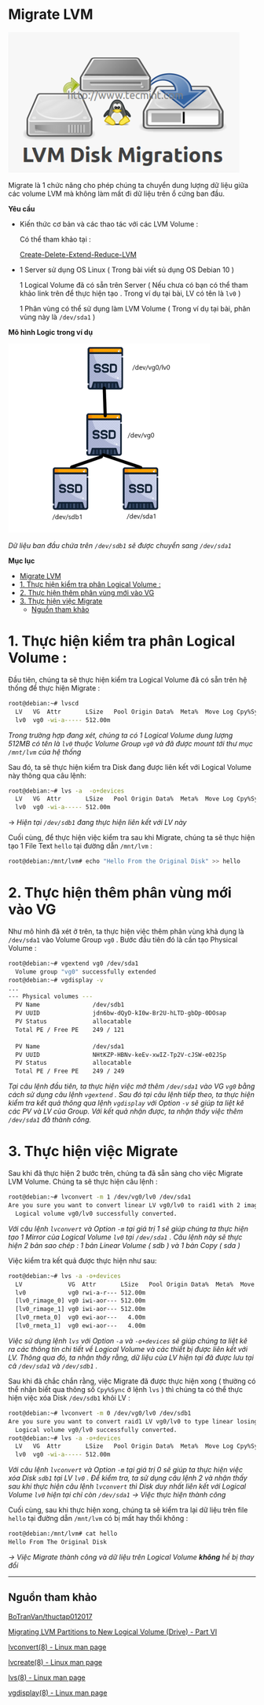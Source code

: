 # Migrate LVM

![Migrate-LVM/Untitled.png](Migrate-LVM/Untitled.png)

Migrate là 1 chức năng cho phép chúng ta chuyển dung lượng dữ liệu giữa các volume LVM mà không làm mất đi dữ liệu trên ổ cứng ban đầu.

**Yêu cầu**

- Kiến thức cơ bản và các thao tác với các LVM Volume :

    Có thể tham khảo tại : 

    [Create-Delete-Extend-Reduce-LVM](https://github.com/tuananh2508/LinuxVcc/blob/master/Linux/PROJECT%20LINUX/Logical-Volume-Management/Create-Delete-Extend-Reduce-LVM.md)

- 1 Server sử dụng OS Linux ( Trong bài viết sủ dụng OS Debian 10 )

    1 Logical Volume đã có sẵn trên Server ( Nếu chưa có bạn có thể tham khảo link trên để thực hiện tạo . Trong ví dụ tại bài, LV có tên là `lv0` ) 

    1 Phân vùng có thể sử dụng làm LVM Volume ( Trong ví dụ tại bài, phân vùng này là `/dev/sda1` )

**Mô hình Logic trong ví dụ**

![Migrate-LVM/Untitled%201.png](Migrate-LVM/Untitled%201.png)

*Dữ liệu ban đầu chứa trên `/dev/sdb1` sẽ được chuyển sang `/dev/sda1`* 

**Mục lục**
- [Migrate LVM](#migrate-lvm)
- [1. Thực hiện kiểm tra phân Logical Volume :](#1-thực-hiện-kiểm-tra-phân-logical-volume-)
- [2. Thực hiện thêm phân vùng mới vào VG](#2-thực-hiện-thêm-phân-vùng-mới-vào-vg)
- [3. Thực hiện việc Migrate](#3-thực-hiện-việc-migrate)
  - [Nguồn tham khảo](#nguồn-tham-khảo)

# 1. Thực hiện kiểm tra phân Logical Volume :

Đầu tiên, chúng ta sẽ thực hiện kiểm tra Logical Volume đã có sẵn trên hệ thống để thực hiện Migrate :

```bash
root@debian:~# lvscd 
  LV   VG  Attr       LSize   Pool Origin Data%  Meta%  Move Log Cpy%Sync Convert
  lv0  vg0 -wi-a----- 512.00m
```

*Trong trường hợp đang xét, chúng ta có 1 Logical Volume dung lượng 512MB có tên là `lv0` thuộc Volume Group `vg0` và đã được mount tới thư mục `/mnt/lvm` của hệ thống*

Sau đó, ta sẽ thực hiện kiểm tra Disk đang được liên kết với Logical Volume này thông qua câu lệnh:

```bash
root@debian:~# lvs -a  -o+devices
  LV   VG  Attr       LSize   Pool Origin Data%  Meta%  Move Log Cpy%Sync Convert Devices
  lv0  vg0 -wi-a----- 512.00m                                                     /dev/sdb1(0)
```

→ *Hiện tại `/dev/sdb1` đang thực hiện liên kết với LV này* 

Cuối cùng, để thực hiện việc kiểm tra sau khi Migrate, chúng ta sẽ thực hiện tạo 1 File Text `hello` tại đường dẫn `/mnt/lvm` :

```bash
root@debian:/mnt/lvm# echo "Hello From the Original Disk" >> hello
```

# 2. Thực hiện thêm phân vùng mới vào VG

Như mô hình đã xét ở trên, ta thực hiện việc thêm phân vùng khả dụng là `/dev/sda1` vào Volume Group `vg0` . Bước đầu tiên đó là cần tạo Physical Volume :

```bash
root@debian:~# vgextend vg0 /dev/sda1
  Volume group "vg0" successfully extended
root@debian:~# vgdisplay -v
...
--- Physical volumes ---
  PV Name               /dev/sdb1
  PV UUID               jdn6bw-dQyD-kI0w-Br2U-hLTD-gbDp-0DOsap
  PV Status             allocatable
  Total PE / Free PE    249 / 121

  PV Name               /dev/sda1
  PV UUID               NHtKZP-HBNv-keEv-xwIZ-Tp2V-cJSW-e02JSp
  PV Status             allocatable
  Total PE / Free PE    249 / 249
```

*Tại câu lệnh đầu tiên, ta thực hiện việc mở thêm `/dev/sda1` vào VG `vg0` bằng cách sử dụng câu lệnh `vgextend` . Sau đó tại câu lệnh tiếp theo, ta thực hiện kiểm tra kết quả thông qua lệnh `vgdisplay` với Option `-v` sẽ giúp ta liệt kê các PV và LV của Group. Với kết quả nhận được, ta nhận thấy việc thêm `/dev/sda1` đã thành công.*

# 3. Thực hiện việc Migrate

Sau khi đã thực hiện 2 bước trên, chúng ta đã sẵn sàng cho việc Migrate LVM Volume. Chúng ta sẽ thực hiện câu lệnh :

```bash
root@debian:~# lvconvert -m 1 /dev/vg0/lv0 /dev/sda1
Are you sure you want to convert linear LV vg0/lv0 to raid1 with 2 images enhancing resilience? [y/n]: y
  Logical volume vg0/lv0 successfully converted.
```

*Với câu lệnh `lvconvert` và Option `-m` tại giá trị 1 sẽ giúp chúng ta thực hiện tạo 1 Mirror của Logical Volume  `lv0` tại `/dev/sda1` . Câu lệnh này sẽ thực hiện 2 bản sao chép : 1 bản Linear Volume ( sdb ) và 1 bản Copy ( sda )*

Việc kiểm tra kết quả được thực hiện như sau:

```bash
root@debian:~# lvs -a -o+devices
  LV             VG  Attr       LSize   Pool Origin Data%  Meta%  Move Log Cpy%Sync Convert Devices
  lv0            vg0 rwi-a-r--- 512.00m                                    100.00           lv0_rimage_0(0),lv0_rimage_1(0)
  [lv0_rimage_0] vg0 iwi-aor--- 512.00m                                                     /dev/sdb1(0)
  [lv0_rimage_1] vg0 iwi-aor--- 512.00m                                                     /dev/sda1(1)
  [lv0_rmeta_0]  vg0 ewi-aor---   4.00m                                                     /dev/sdb1(128)
  [lv0_rmeta_1]  vg0 ewi-aor---   4.00m                                                     /dev/sda1(0)
```

*Việc sử dụng lệnh `lvs` với Option `-a` và `-o+devices` sẽ giúp chúng ta liệt kê ra các thông tin chi tiết về Logical Volume và các thiết bị được liên kết với LV. Thông qua đó, ta nhận thấy rằng, dữ liệu của LV hiện tại đã được lưu tại cả `/dev/sda1` và `/dev/sdb1` .*

Sau khi đã chắc chắn rằng, việc Migrate đã được thực hiện xong ( thường có thể nhận biết qua thông số `Cpy%Sync` ở lệnh `lvs` ) thì chúng ta có thể thực hiện việc xóa Disk `/dev/sdb1` khỏi LV :

```bash
root@debian:~# lvconvert -m 0 /dev/vg0/lv0 /dev/sdb1
Are you sure you want to convert raid1 LV vg0/lv0 to type linear losing all resilience? [y/n]: y
  Logical volume vg0/lv0 successfully converted.
root@debian:~# lvs -a -o+devices
  LV   VG  Attr       LSize   Pool Origin Data%  Meta%  Move Log Cpy%Sync Convert Devices
  lv0  vg0 -wi-a----- 512.00m                                                     /dev/sda1(1)
```

*Với câu lệnh `lvconvert` và Option `-m` tại giá trị 0 sẽ giúp ta thực hiện việc xóa Disk `sdb1` tại LV `lv0` . Để kiểm tra, ta sử dụng câu lệnh 2 và nhận thấy sau khi thực hiện câu lệnh `lvconvert` thì Disk duy nhất liên kết với Logical Volume `lv0` hiện tại chỉ còn `/dev/sda1` → Việc thực hiện thành công*  

Cuối cùng, sau khi thực hiện xong, chúng ta sẽ kiểm tra lại dữ liệu trên file `hello` tại đường dẫn `/mnt/lvm` có bị mất hay thổi không :

```bash
root@debian:/mnt/lvm# cat hello
Hello From The Original Disk
```

*→ Việc Migrate thành công và dữ liệu trên Logical Volume **không** hề bị thay đổi* 

---

## Nguồn tham khảo

[BoTranVan/thuctap012017](https://github.com/BoTranVan/thuctap012017/blob/master/TVBO/docs/LVM/docs/lvm-migrating.md#check-result)

[Migrating LVM Partitions to New Logical Volume (Drive) - Part VI](https://www.tecmint.com/lvm-storage-migration/)

[lvconvert(8) - Linux man page](https://linux.die.net/man/8/lvconvert)

[lvcreate(8) - Linux man page](https://linux.die.net/man/8/lvcreate)

[lvs(8) - Linux man page](https://linux.die.net/man/8/lvs)

[vgdisplay(8) - Linux man page](https://linux.die.net/man/8/vgdisplay)